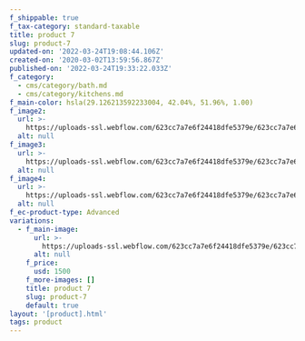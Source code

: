 ```yaml
---
f_shippable: true
f_tax-category: standard-taxable
title: product 7
slug: product-7
updated-on: '2022-03-24T19:08:44.106Z'
created-on: '2020-03-02T13:59:56.867Z'
published-on: '2022-03-24T19:33:22.033Z'
f_category:
  - cms/category/bath.md
  - cms/category/kitchens.md
f_main-color: hsla(29.126213592233004, 42.04%, 51.96%, 1.00)
f_image2:
  url: >-
    https://uploads-ssl.webflow.com/623cc7a7e6f24418dfe5379e/623cc7a7e6f2444d38e538c8_19a.jpg
  alt: null
f_image3:
  url: >-
    https://uploads-ssl.webflow.com/623cc7a7e6f24418dfe5379e/623cc7a7e6f24434a6e538d2_19b.jpg
  alt: null
f_image4:
  url: >-
    https://uploads-ssl.webflow.com/623cc7a7e6f24418dfe5379e/623cc7a7e6f244ce62e538df_19c.jpg
  alt: null
f_ec-product-type: Advanced
variations:
  - f_main-image:
      url: >-
        https://uploads-ssl.webflow.com/623cc7a7e6f24418dfe5379e/623cc7a7e6f244e34ce538f0_SHOTBY_MARRALIZA_KREIJKES-5845.jpg
      alt: null
    f_price:
      usd: 1500
    f_more-images: []
    title: product 7
    slug: product-7
    default: true
layout: '[product].html'
tags: product
---
```



